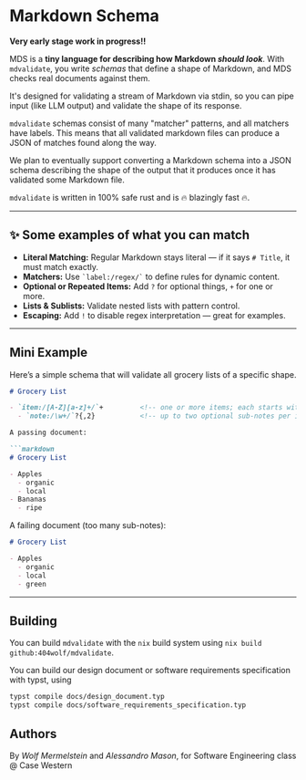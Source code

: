 # Markdown Schema

**Very early stage work in progress!!**

MDS is a **tiny language for describing how Markdown *should look***. With
`mdvalidate`, you write *schemas* that define a shape of Markdown, and MDS
checks real documents against them.

It's designed for validating a stream of Markdown via stdin, so you can pipe
input (like LLM output) and validate the shape of its response.

`mdvalidate` schemas consist of many "matcher" patterns, and all matchers have
labels. This means that all validated markdown files can produce a JSON of
matches found along the way.

We plan to eventually support converting a Markdown schema into a JSON schema
describing the shape of the output that it produces once it has validated some
Markdown file.

`mdvalidate` is written in 100% safe rust and is 🔥 blazingly fast 🔥.

---

## ✨ Some examples of what you can match 

- **Literal Matching:** Regular Markdown stays literal — if it says `# Title`,
  it must match exactly.
- **Matchers:** Use `` `label:/regex/` `` to define rules for dynamic content.
- **Optional or Repeated Items:** Add `?` for optional things, `+` for one or
  more.
- **Lists & Sublists:** Validate nested lists with pattern control.
- **Escaping:** Add `!` to disable regex interpretation — great for examples.

---

## Mini Example

Here’s a simple schema that will validate all grocery lists of a specific shape.


```markdown
# Grocery List

- `item:/[A-Z][a-z]+/`+         <!-- one or more items; each starts with a capital letter -->
  - `note:/\w+/`?{,2}           <!-- up to two optional sub-notes per item -->

A passing document:

```markdown
# Grocery List

- Apples
  - organic
  - local
- Bananas
  - ripe
```

A failing document (too many sub-notes):

```markdown
# Grocery List

- Apples
  - organic
  - local
  - green
```

---

## Building

You can build `mdvalidate` with the `nix` build system using `nix build
github:404wolf/mdvalidate`.

You can build our design document or software requirements specification with
typst, using

```bash
typst compile docs/design_document.typ
typst compile docs/software_requirements_specification.typ
```

## Authors

By *Wolf Mermelstein* and *Alessandro Mason*, for Software Engineering class @
Case Western
